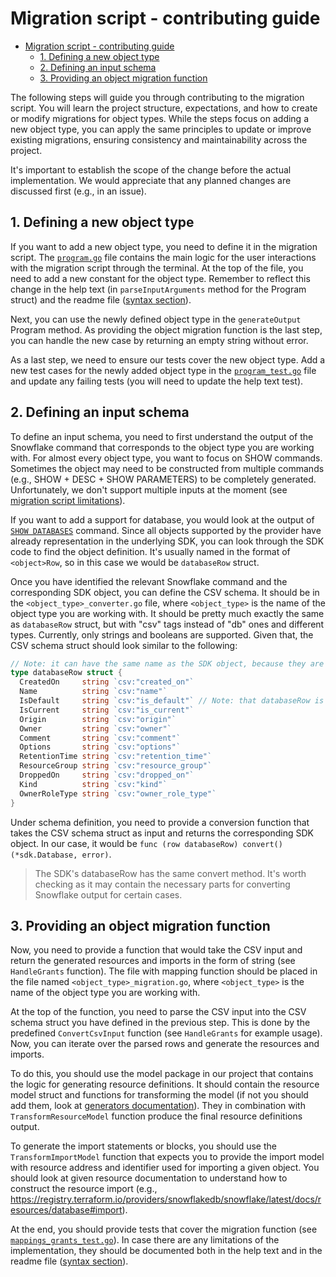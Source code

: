 # Migration script - contributing guide

<!-- TOC -->
* [Migration script - contributing guide](#migration-script---contributing-guide)
  * [1. Defining a new object type](#1-defining-a-new-object-type)
  * [2. Defining an input schema](#2-defining-an-input-schema)
  * [3. Providing an object migration function](#3-providing-an-object-migration-function)
<!-- TOC -->

The following steps will guide you through contributing to the migration script.
You will learn the project structure, expectations, and how to create or modify migrations for object types.
While the steps focus on adding a new object type, you can apply the same principles to update or improve existing migrations,
ensuring consistency and maintainability across the project.

It's important to establish the scope of the change before the actual implementation.
We would appreciate that any planned changes are discussed first (e.g., in an issue).

## 1. Defining a new object type

If you want to add a new object type, you need to define it in the migration script.
The [`program.go`](./program.go) file contains the main logic for the user interactions with the migration script through the terminal.
At the top of the file, you need to add a new constant for the object type. Remember to reflect this change 
in the help text (in `parseInputArguments` method for the Program struct) and the readme file ([syntax section](./README.md#syntax)).

Next, you can use the newly defined object type in the `generateOutput` Program method.
As providing the object migration function is the last step, you can handle the new case by returning an empty string without error.

As a last step, we need to ensure our tests cover the new object type.
Add a new test cases for the newly added object type in the [`program_test.go`](./program_test.go) file
and update any failing tests (you will need to update the help text test).

## 2. Defining an input schema

To define an input schema, you need to first understand the output of the Snowflake command that corresponds to the object type you are working with.
For almost every object type, you want to focus on SHOW commands. Sometimes the object may need to be constructed from multiple commands (e.g., SHOW + DESC + SHOW PARAMETERS) to be completely generated.
Unfortunately, we don't support multiple inputs at the moment (see [migration script limitations](./README.md#single-input)).

If you want to add a support for database, you would look at the output of [`SHOW DATABASES`](https://docs.snowflake.com/en/sql-reference/sql/show-databases) command.
Since all objects supported by the provider have already representation in the underlying SDK, you can look through the SDK code to find the object definition.
It's usually named in the format of `<object>Row`, so in this case we would be `databaseRow` struct.

Once you have identified the relevant Snowflake command and the corresponding SDK object, you can define the CSV schema.
It should be in the `<object_type>_converter.go` file, where `<object_type>` is the name of the object type you are working with.
It should be pretty much exactly the same as `databaseRow` struct, but with "csv" tags instead of "db" ones and different types.
Currently, only strings and booleans are supported. Given that, the CSV schema struct should look similar to the following:

```go
// Note: it can have the same name as the SDK object, because they are in different packages.
type databaseRow struct {
  CreatedOn     string `csv:"created_on"`
  Name          string `csv:"name"`
  IsDefault     string `csv:"is_default"` // Note: that databaseRow is also treating it as string, becasuse it is a string in Snowflake output. For "true" booleans, we would use bool type here.
  IsCurrent     string `csv:"is_current"`
  Origin        string `csv:"origin"`
  Owner         string `csv:"owner"`
  Comment       string `csv:"comment"`
  Options       string `csv:"options"`
  RetentionTime string `csv:"retention_time"`
  ResourceGroup string `csv:"resource_group"`
  DroppedOn     string `csv:"dropped_on"`
  Kind          string `csv:"kind"`
  OwnerRoleType string `csv:"owner_role_type"`
}
```

Under schema definition, you need to provide a conversion function that takes the CSV schema struct as input and returns the corresponding SDK object.
In our case, it would be `func (row databaseRow) convert() (*sdk.Database, error)`.

> The SDK's databaseRow has the same convert method. 
> It's worth checking as it may contain the necessary parts for converting Snowflake output for certain cases.

## 3. Providing an object migration function

Now, you need to provide a function that would take the CSV input and return the generated resources and imports in the form of string (see `HandleGrants` function).
The file with mapping function should be placed in the file named `<object_type>_migration.go`, where `<object_type>` is the name of the object type you are working with.

At the top of the function, you need to parse the CSV input into the CSV schema struct you have defined in the previous step.
This is done by the predefined `ConvertCsvInput` function (see `HandleGrants` for example usage).
Now, you can iterate over the parsed rows and generate the resources and imports.

To do this, you should use the model package in our project that contains the logic for generating resource definitions.
It should contain the resource model struct and functions for transforming the model (if not you should add them, look at [generators documentation](https://github.com/snowflakedb/terraform-provider-snowflake/blob/main/pkg/acceptance/bettertestspoc/README.md)).
They in combination with `TransformResourceModel` function produce the final resource definitions output.

To generate the import statements or blocks, you should use the `TransformImportModel` function that expects you 
to provide the import model with resource address and identifier used for importing a given object.
You should look at given resource documentation to understand how to construct the resource import (e.g., https://registry.terraform.io/providers/snowflakedb/snowflake/latest/docs/resources/database#import).

At the end, you should provide tests that cover the migration function (see [`mappings_grants_test.go`](./mappings_grants_test.go)).
In case there are any limitations of the implementation, they should be documented both in the help text and in the readme file ([syntax section](./README.md#syntax)).
